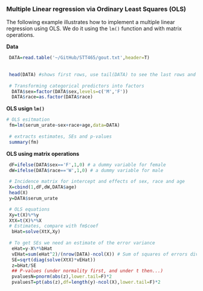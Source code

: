 ### Multiple Linear regression via Ordinary Least Squares (OLS)

The following example illustrates how to implement a multiple linear regression using OLS. We do it using the `lm()` function and with matrix operations.


**Data**
```r
 DATA=read.table('~/GitHub/STT465/gout.txt',header=T)
  
 
 head(DATA) #shows first rows, use tail(DATA) to see the last rows and fix(DATA) to see data as a table
 
 # Transforming categorical predictors into factors
  DATA$sex=factor(DATA$sex,levels=c('M','F'))
  DATA$race=as.factor(DATA$race) 
 ```
 
 **OLS usign `lm()`**
 ```r
 # OLS esitmation
  fm=lm(serum_urate~sex+race+age,data=DATA)
  
  # extracts estimates, SEs and p-values
  summary(fm)
```

**OLS using matrix operations**

```r
 dF=ifelse(DATA$sex=='F',1,0) # a dummy variable for female
 dW=ifelse(DATA$race=='W',1,0) # a dummy variable for male
 
 # Incidence matrix for intercept and effects of sex, race and age
 X=cbind(1,dF,dW,DATA$age) 
 head(X)
 y=DATA$serum_urate

 # OLS equations
 Xy=t(X)%*%y
 XtX=t(X)%*%X
 # Estimates, compare with fm$coef
  bHat=solve(XtX,Xy)
 
 # To get SEs we need an estimate of the error variance
  eHat=y-X%*%bHat
  vEHat=sum(eHat^2)/(nrow(DATA)-ncol(X)) # Sum of squares of errors divide by n-rank(X)
  SE=sqrt(diag(solve(XtX)*vEHat))
  z=bHat/SE
  ## P-values (under normality first, and under t then...)
  pvaluesN=pnorm(abs(z),lower.tail=F)*2
  pvaluesT=pt(abs(z),df=length(y)-ncol(X),lower.tail=F)*2
  
```
